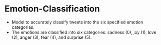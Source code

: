 # Emotion-Classification

- Model to accurately classify tweets into the six specified
emotion categories.
- The emotions are classified into
six categories: sadness (0), joy (1), love (2), anger (3), fear (4), and surprise (5).
